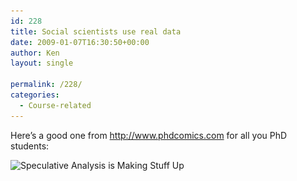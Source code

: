 ```yaml
---
id: 228
title: Social scientists use real data
date: 2009-01-07T16:30:50+00:00
author: Ken
layout: single

permalink: /228/
categories:
  - Course-related
---
```

Here&#8217;s a good one from <http://www.phdcomics.com> for all you PhD students:


  <dl id="attachment_229" class="wp-caption alignleft" style="width: 484px;">
    <dt class="wp-caption-dt">
      <img class="size-full wp-image-229" title="Speculative Analysis is Making Stuff Up" src="/assets/images/phd090307s.gif" alt="Speculative Analysis is Making Stuff Up" width="474" height="205" srcset="/assets/images/phd090307s.gif 600w, /assets/images/phd090307s-300x130.gif 300w" sizes="(max-width: 474px) 100vw, 474px" />
    </dt>
  </dl>


